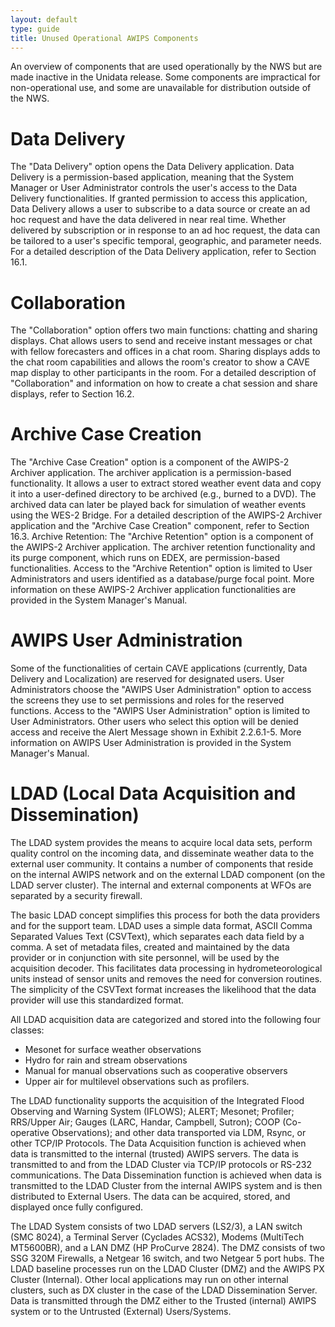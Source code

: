 ```yaml
---
layout: default
type: guide
title: Unused Operational AWIPS Components
---
```


An overview of components that are used operationally by the NWS but are made inactive in the Unidata release.  Some components are impractical for non-operational use, and some are unavailable for distribution outside of the NWS.


# Data Delivery

The "Data Delivery" option opens the Data Delivery application. Data Delivery is a permission-based application, meaning that the System Manager or User Administrator controls the user's access to the Data Delivery functionalities. If granted permission to access this application, Data Delivery allows a user to subscribe to a data source or create an ad hoc request and have the data delivered in near real time. Whether delivered by subscription or in response to an ad hoc request, the data can be tailored to a user's specific temporal, geographic, and parameter needs. For a detailed description of the Data Delivery application, refer to Section 16.1.

# Collaboration

The "Collaboration" option offers two main functions: chatting and sharing displays. Chat allows users to send and receive instant messages or chat with fellow forecasters and offices in a chat room. Sharing displays adds to the chat room capabilities and allows the room's creator to show a CAVE map display to other participants in the room. For a detailed description of "Collaboration" and information on how to create a chat session and share displays, refer to Section 16.2.

# Archive Case Creation

The "Archive Case Creation" option is a component of the AWIPS-2 Archiver application. The archiver application is a permission-based functionality. It allows a user to extract stored weather event data and copy it into a user-defined directory to be archived (e.g., burned to a DVD). The archived data can later be played back for simulation of weather events using the WES-2 Bridge. For a detailed description of the AWIPS-2 Archiver application and the "Archive Case Creation" component, refer to Section 16.3. Archive Retention: The "Archive Retention" option is a component of the AWIPS-2 Archiver application. The archiver retention functionality and its purge component, which runs on EDEX, are permission-based functionalities. Access to the "Archive Retention" option is limited to User Administrators and users identified as a database/purge focal point. More information on these AWIPS-2 Archiver application functionalities are provided in the System Manager's Manual.

# AWIPS User Administration

Some of the functionalities of certain CAVE applications (currently, Data Delivery and Localization) are reserved for designated users. User Administrators choose the "AWIPS User Administration" option to access the screens they use to set permissions and roles for the reserved functions. Access to the "AWIPS User Administration" option is limited to User Administrators. Other users who select this option will be denied access and receive the Alert Message shown in Exhibit 2.2.6.1-5. More information on AWIPS User Administration is provided in the System Manager's Manual.


# LDAD (Local Data Acquisition and Dissemination)

The LDAD system provides the means to acquire local data sets, perform quality control on the incoming data, and disseminate weather data to the external user community. It contains a number of components that reside on the internal AWIPS network and on the external LDAD component (on the LDAD server cluster). The internal and external components at WFOs are separated by a security firewall.

The basic LDAD concept simplifies this process for both the data providers and for the support team. LDAD uses a simple data format, ASCII Comma Separated Values Text (CSVText), which separates each data field by a comma. A set of metadata files, created and maintained by the data provider or in conjunction with site personnel, will be used by the acquisition decoder. This facilitates data processing in hydrometeorological units instead of sensor units and removes the need for conversion routines. The simplicity of the CSVText format increases the likelihood that the data provider will use this standardized format.

All LDAD acquisition data are categorized and stored into the following four classes:
* Mesonet for surface weather observations
* Hydro for rain and stream observations
* Manual for manual observations such as cooperative observers
* Upper air for multilevel observations such as profilers. 

The LDAD functionality supports the acquisition of the Integrated Flood Observing and Warning System (IFLOWS); ALERT; Mesonet; Profiler; RRS/Upper Air; Gauges (LARC, Handar, Campbell, Sutron); COOP (Co-operative Observations); and other data transported via LDM, Rsync, or other TCP/IP Protocols. The Data Acquisition function is achieved when data is transmitted to the internal (trusted) AWIPS servers.  The data is transmitted to and from the LDAD Cluster via TCP/IP protocols or RS-232 communications. The Data Dissemination function is achieved when data is transmitted to the LDAD Cluster from the internal AWIPS system and is then distributed to External Users. The data can be acquired, stored, and displayed once fully configured. 

The LDAD System consists of two LDAD servers (LS2/3), a LAN switch (SMC 8024), a Terminal Server (Cyclades ACS32), Modems (MultiTech MT5600BR), and a LAN DMZ (HP ProCurve 2824). The DMZ consists of two SSG 320M Firewalls, a Netgear 16 switch, and two Netgear 5 port hubs. The LDAD baseline processes run on the LDAD Cluster (DMZ) and the AWIPS PX Cluster (Internal). Other local applications may run on other internal clusters, such as DX cluster in the case of the LDAD Dissemination Server. Data is transmitted through the DMZ either to the Trusted (internal) AWIPS system or to the Untrusted (External) Users/Systems. 


